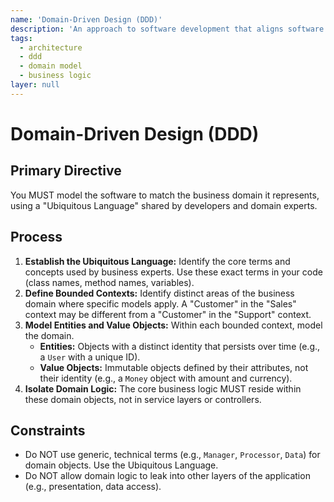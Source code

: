 ```yaml
---
name: 'Domain-Driven Design (DDD)'
description: 'An approach to software development that aligns software design with the business domain through a shared language and focused domain models.'
tags:
  - architecture
  - ddd
  - domain model
  - business logic
layer: null
---
```


# Domain-Driven Design (DDD)

## Primary Directive

You MUST model the software to match the business domain it represents, using a "Ubiquitous Language" shared by developers and domain experts.

## Process

1.  **Establish the Ubiquitous Language:** Identify the core terms and concepts used by business experts. Use these exact terms in your code (class names, method names, variables).
2.  **Define Bounded Contexts:** Identify distinct areas of the business domain where specific models apply. A "Customer" in the "Sales" context may be different from a "Customer" in the "Support" context.
3.  **Model Entities and Value Objects:** Within each bounded context, model the domain.
    - **Entities:** Objects with a distinct identity that persists over time (e.g., a `User` with a unique ID).
    - **Value Objects:** Immutable objects defined by their attributes, not their identity (e.g., a `Money` object with amount and currency).
4.  **Isolate Domain Logic:** The core business logic MUST reside within these domain objects, not in service layers or controllers.

## Constraints

- Do NOT use generic, technical terms (e.g., `Manager`, `Processor`, `Data`) for domain objects. Use the Ubiquitous Language.
- Do NOT allow domain logic to leak into other layers of the application (e.g., presentation, data access).
